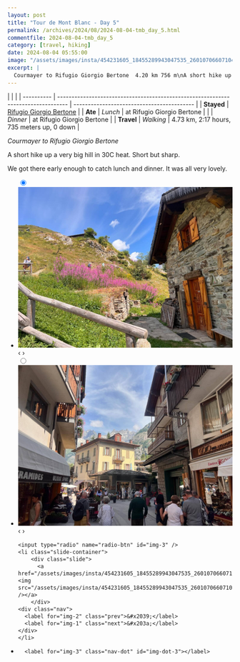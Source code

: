 ```yaml
---
layout: post
title: "Tour de Mont Blanc - Day 5"
permalink: /archives/2024/08/2024-08-04-tmb_day_5.html
commentfile: 2024-08-04-tmb_day_5
category: [travel, hiking]
date: 2024-08-04 05:55:00
image: "/assets/images/insta/454231605_18455289943047535_2601070660710467275_n_18025681112075909.jpg"
excerpt: |
  Courmayer to Rifugio Giorgio Bertone	4.20 km	756 m\nA short hike up a very big hill in 30C heat. Short but sharp.
---
```


|            |                                                                                   |
| ---------- | --------------------------------------------------------------------------------- | ------------------------------------------ |
| **Stayed** | [Rifugio Giorgio Bertone](http://www.rifugiobertone.it/wp/en/home-en/the-refuge/) |
| **Ate**    | _Lunch_                                                                           | at Rifugio Giorgio Bertone                 |
|            | _Dinner_                                                                          | at Rifugio Giorgio Bertone                 |
| **Travel** | _Walking_                                                                         | 4.73 km, 2:17 hours, 735 meters up, 0 down |

_Courmayer to Rifugio Giorgio Bertone_

A short hike up a very big hill in 30C heat. Short but sharp.

We got there early enough to catch lunch and dinner. It was all very lovely.

<ul class="slides">
    <input type="radio" name="radio-btn" id="img-1" checked="checked" />
    <li class="slide-container">
        <div class="slide">
          <a href="/assets/images/insta/453969624_18455289934047535_5548871966135009818_n_18081418945444416.jpg"><img src="/assets/images/insta/453969624_18455289934047535_5548871966135009818_n_18081418945444416.jpg" /></a>
        </div>
    <div class="nav">
      <label for="img-3" class="prev">&#x2039;</label>
      <label for="img-2" class="next">&#x203a;</label>
    </div>
    </li>
        <input type="radio" name="radio-btn" id="img-2"  />
    <li class="slide-container">
        <div class="slide">
          <a href="/assets/images/insta/454212223_18455289952047535_8401104624558370566_n_18067837075568480.jpg"><img src="/assets/images/insta/454212223_18455289952047535_8401104624558370566_n_18067837075568480.jpg" /></a>
        </div>
    <div class="nav">
      <label for="img-1" class="prev">&#x2039;</label>
      <label for="img-3" class="next">&#x203a;</label>
    </div>
    </li>
    
    <input type="radio" name="radio-btn" id="img-3" />
    <li class="slide-container">
        <div class="slide">
          <a href="/assets/images/insta/454231605_18455289943047535_2601070660710467275_n_18025681112075909.jpg"><img src="/assets/images/insta/454231605_18455289943047535_2601070660710467275_n_18025681112075909.jpg" /></a>
        </div>
    <div class="nav">
      <label for="img-2" class="prev">&#x2039;</label>
      <label for="img-1" class="next">&#x203a;</label>
    </div>
    </li>
			
<li class="nav-dots">
      <label for="img-1" class="nav-dot" id="img-dot-1"></label>
      <label for="img-2" class="nav-dot" id="img-dot-2"></label>

      <label for="img-3" class="nav-dot" id="img-dot-3"></label>

</li>
</ul>
